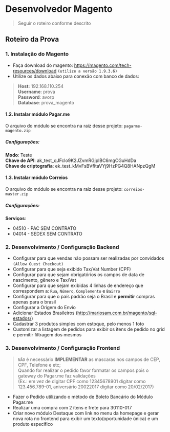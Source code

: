 # Desenvolvedor Magento

> Seguir o roteiro conforme descrito

## Roteiro da Prova

### 1. Instalação do Magento

- Faça download do magento: https://magento.com/tech-resources/download `(utilize a versão 1.9.3.6)`  
- Utilize os dados abaixo para conexão com banco de dados:

> **Host:** 192.168.110.254  
> **Username**: prova  
> **Password**: avorp  
> **Database**: prova_magento  

#### 1.2. Instalar módulo Pagar.me

O arquivo do módulo se encontra na raiz desse projeto: `pagarme-magento.zip`

##### Configurações:

>>>
**Modo**: Teste  
**Chave de API**: ak_test_qJFclo9K2JZvmRGjplBC6mgCGuHdDa  
**Chave de criptografia**: ek_test_kMvFsBVfltaVYj9HzPG4Q8HANpzQgM  
>>>

#### 1.3. Instalar módulo Correios

O arquivo do módulo se encontra na raiz desse projeto: `correios-master.zip`

##### Configurações:

>>>
**Serviços**: 
- 04510 - PAC SEM CONTRATO
- 04014 - SEDEX SEM CONTRATO
>>>

### 2. Desenvolvimento / Configuração Backend

- Configurar para que vendas não possam ser realizadas por convidados `(Allow Guest Checkout)`
- Configurar para que seja exibido Tax/Vat Number (CPF)
- Configurar para que sejam obrigatórios os campos de data de nascimento, gênero e Tax/Vat
- Configurar para que sejam exibidas 4 linhas de endereço que correspondem a: `Rua`, `Número`, `Complemento` e `Bairro`
- Configurar para que o país padrão seja o Brasil e **permitir** compras apenas para o brasil
- Configurar a Origem do Envio
- Adicionar Estados Brasileiros (http://mariosam.com.br/magento/sql-estados/)
- Cadastrar 3 produtos simples com estoque, pelo menos 1 foto 
- Customizar a listagem de pedidos para exibir os itens de pedido no grid e permitir filtragem dos mesmos

### 3. Desenvolvimento / Configuração Frontend

> `NÃO` é necessário **IMPLEMENTAR** as mascaras nos campos de CEP, CPF, Telefone e etc;  
> Quando for realizar o pedido favor formatar os campos pois o gateway do Pagar.me faz validações   
> (Ex.: em vez de digitar CPF como 12345678901 digitar como 123.456.789-01, aniversário 20022017 digitar como 20/02/2017)

- Fazer o Pedido utilizando o método de Boleto Bancário do Módulo Pagar.me
- Realizar uma compra com 2 itens e frete para 30110-017
- Criar novo módulo Destaque com link no menu da homepage e gerar nova rota no frontend para exibir um texto(oportunidade única) e um produto especifico

